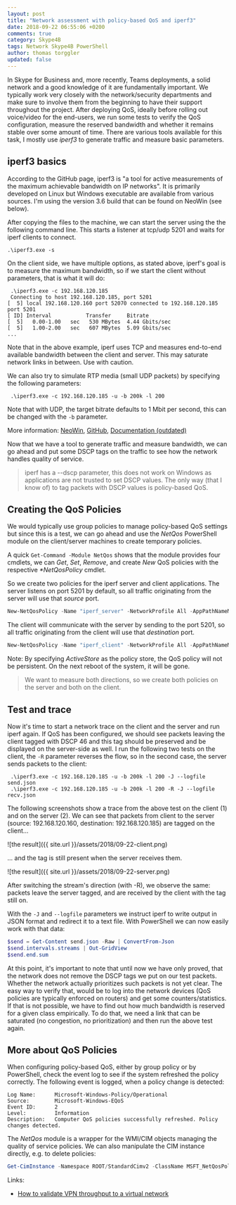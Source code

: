 ```yaml
---
layout: post
title: "Network assessment with policy-based QoS and iperf3"
date: 2018-09-22 06:55:06 +0200
comments: true
category: Skype4B
tags: Network Skype4B PowerShell
author: thomas torggler
updated: false
---
```


In Skype for Business and, more recently, Teams deployments, a solid network and a good knowledge of it are fundamentally important. We typically work very closely with the network/security departments and make sure to involve them from the beginning to have their support throughout the project. After deploying QoS, ideally before rolling out voice/video for the end-users, we run some tests to verify the QoS configuration, measure the reserved bandwidth and whether it remains stable over some amount of time. There are various tools available for this task, I mostly use _iperf3_ to generate traffic and measure basic parameters. 

<!-- more -->

## iperf3 basics

According to the GitHub page, iperf3 is "a tool for active measurements of the maximum achievable bandwidth on IP networks". It is primarily developed on Linux but Windows executable are available from various sources. I'm using the version 3.6 build that can be found on NeoWin (see below).

After copying the files to the machine, we can start the server using the the following command line. This starts a listener at tcp/udp 5201 and waits for iperf clients to connect.

```
.\iperf3.exe -s
```

On the client side, we have multiple options, as stated above, iperf's goal is to measure the maximum bandwidth, so if we start the client without parameters, that is what it will do: 

```
 .\iperf3.exe -c 192.168.120.185
 Connecting to host 192.168.120.185, port 5201
[  5] local 192.168.120.160 port 52070 connected to 192.168.120.185 port 5201
[ ID] Interval           Transfer     Bitrate
[  5]   0.00-1.00   sec   530 MBytes  4.44 Gbits/sec
[  5]   1.00-2.00   sec   607 MBytes  5.09 Gbits/sec
...
```

Note that in the above example, iperf uses TCP and measures end-to-end available bandwidth between the client and server. This may saturate network links in between. Use with caution.

We can also try to simulate RTP media (small UDP packets) by specifying the following parameters:

```
 .\iperf3.exe -c 192.168.120.185 -u -b 200k -l 200
```

Note that with UDP, the target bitrate defaults to 1 Mbit per second, this can be changed with the `-b` parameter. 

More information: [NeoWin](https://www.neowin.net/forum/topic/1234695-iperf-36-windows-build/), [GitHub](https://github.com/esnet/iperf), [Documentation (outdated)](https://iperf.fr/iperf-doc.php)


Now that we have a tool to generate traffic and measure bandwidth, we can go ahead and put some DSCP tags on the traffic to see how the network handles quality of service.


> iperf has a --dscp parameter, this does not work on Windows as applications are not trusted to set DSCP values. The only way (that I know of) to tag packets with DSCP values is policy-based QoS.


## Creating the QoS Policies

We would typically use group policies to manage policy-based QoS settings but since this is a test, we can go ahead and use the _NetQos_ PowerShell module on the client/server machines to create temporary policies. 

A quick `Get-Command -Module NetQos` shows that the module provides four cmdlets, we can _Get_, _Set_, _Remove_, and create _New_ QoS policies with the respective _*NetQosPolicy_ cmdlet.

So we create two policies for the iperf server and client applications. The server listens on port 5201 by default, so all traffic originating from the server will use that _source_ port.

```powershell
New-NetQosPolicy -Name "iperf_server" -NetworkProfile All -AppPathNameMatchCondition iperf3.exe -IPSrcPort 5201 -DSCPValue 46 -PolicyStore ActiveStore
```

The client will communicate with the server by sending to the port 5201, so all traffic originating from the client will use that _destination_ port.

```powershell
New-NetQosPolicy -Name "iperf_client" -NetworkProfile All -AppPathNameMatchCondition iperf3.exe -IPDstPort 5201 -DSCPValue 46 -PolicyStore ActiveStore
```

Note: By specifying _ActiveStore_ as the policy store, the QoS policy will not be persistent. On the next reboot of the system, it will be gone.

> We want to measure both directions, so we create both policies on the server and both on the client.


## Test and trace 

Now it's time to start a network trace on the client and the server and run iperf again. If QoS has been configured, we should see packets leaving the client tagged with DSCP 46 and this tag should be preserved and be displayed on the server-side as well. I run the following two tests on the client, the `-R` parameter reverses the flow, so in the second case, the server sends packets to the client:

```
 .\iperf3.exe -c 192.168.120.185 -u -b 200k -l 200 -J --logfile send.json
 .\iperf3.exe -c 192.168.120.185 -u -b 200k -l 200 -R -J --logfile recv.json
```

The following screenshots show a trace from the above test on the client (1) and on the server (2). We can see that packets from client to the server (source: 192.168.120.160, destination: 192.168.120.185) are tagged on the client...

![the result]({{ site.url }}/assets/2018/09-22-client.png)

... and the tag is still present when the server receives them.

![the result]({{ site.url }}/assets/2018/09-22-server.png)

After switching the stream's direction (with -R), we observe the same: packets leave the server tagged, and are received by the client with the tag still on.

With the `-J` and `--logfile` parameters we instruct iperf to write output in JSON format and redirect it to a text file. With PowerShell we can now easily work with that data:

```powershell
$send = Get-Content send.json -Raw | ConvertFrom-Json
$send.intervals.streams | Out-GridView
$send.end.sum
```

At this point, it's important to note that until now we have only proved, that the network does not remove the DSCP tags we put on our test packets. Whether the network actually prioritizes such packets is not yet clear. The easy way to verify that, would be to log into the network devices (QoS policies are typically enforced on routers) and get some counters/statistics. If that is not possible, we have to find out how much bandwidth is reserved for a given class empirically. To do that, we need a link that can be saturated (no congestion, no prioritization) and then run the above test again. 

## More about QoS Policies

When configuring policy-based QoS, either by group policy or by PowerShell, check the event log to see if the system refreshed the policy correctly. The following event is logged, when a policy change is detected:

```
Log Name:      Microsoft-Windows-Policy/Operational
Source:        Microsoft-Windows-EQoS
Event ID:      2
Level:         Information
Description:   Computer QoS policies successfully refreshed. Policy changes detected.
```


The _NetQos_ module is a wrapper for the WMI/CIM objects managing the quality of service policies. We can also manipulate the CIM instance directly, e.g. to delete policies: 

```powershell
Get-CimInstance -Namespace ROOT/StandardCimv2 -ClassName MSFT_NetQosPolicySettingData | Remove-CimInstance
```


Links: 

- [How to validate VPN throughput to a virtual network](https://docs.microsoft.com/en-us/azure/vpn-gateway/vpn-gateway-validate-throughput-to-vnet)